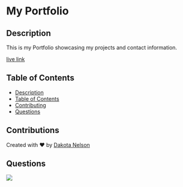 # My Portfolio 

## Description

This is my Portfolio showcasing my projects and contact information.

[live link](https://kotalilyy.github.io/portfolio/)

## Table of Contents

  - [Description](#description)
  - [Table of Contents](#table-of-contents)
  - [Contributing](#contributing)
  - [Questions](#questions)

## Contributions

Created with ❤️ by [Dakota Nelson](https://github.com/kotalilyy)

## Questions

<a href="mailto:kotalilyy@gmail.com?"><img src="https://img.shields.io/badge/gmail-%23DD0031.svg?&style=for-the-badge&logo=gmail&logoColor=white"/></a>



